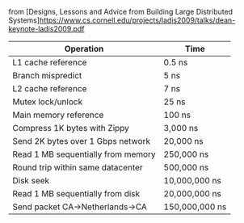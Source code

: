 

from [Designs, Lessons and Advice from Building Large Distributed Systems]https://www.cs.cornell.edu/projects/ladis2009/talks/dean-keynote-ladis2009.pdf

| Operation | Time |
| --- | --- |
| L1 cache reference | 0.5 ns |
| Branch mispredict | 5 ns |
| L2 cache reference |  7 ns |
| Mutex lock/unlock | 25 ns |
| Main memory reference | 100 ns |
| Compress 1K bytes with Zippy | 3,000 ns |
| Send 2K bytes over 1 Gbps network | 20,000 ns |
| Read 1 MB sequentially from memory | 250,000 ns |
| Round trip within same datacenter | 500,000 ns |
| Disk seek | 10,000,000 ns |
| Read 1 MB sequentially from disk | 20,000,000 ns |
| Send packet CA->Netherlands->CA | 150,000,000 ns |

